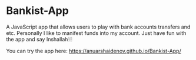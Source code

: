 # Bankist-App
A JavaScript app that allows users to play with bank accounts transfers and etc. Personally I like to manifest funds into my account. Just have fun with the app and say Inshallah🕯🕯🕯

You can try the app here:
https://anuarshaidenov.github.io/Bankist-App/
